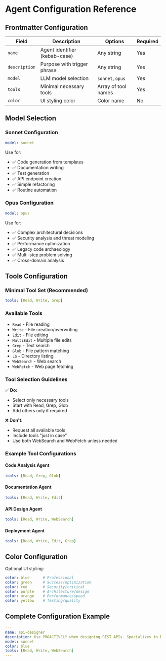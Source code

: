 # Agent Configuration Reference

## Frontmatter Configuration

| Field | Description | Options | Required |
|-------|-------------|---------|----------|
| `name` | Agent identifier (kebab-case) | Any string | Yes |
| `description` | Purpose with trigger phrase | Any string | Yes |
| `model` | LLM model selection | `sonnet`, `opus` | Yes |
| `tools` | Minimal necessary tools | Array of tool names | Yes |
| `color` | UI styling color | Color name | No |

## Model Selection

### Sonnet Configuration
```yaml
model: sonnet
```

Use for:
- ✅ Code generation from templates
- ✅ Documentation writing
- ✅ Test generation
- ✅ API endpoint creation
- ✅ Simple refactoring
- ✅ Routine automation

### Opus Configuration
```yaml
model: opus
```

Use for:
- ✅ Complex architectural decisions
- ✅ Security analysis and threat modeling
- ✅ Performance optimization
- ✅ Legacy code archaeology
- ✅ Multi-step problem solving
- ✅ Cross-domain analysis

## Tools Configuration

### Minimal Tool Set (Recommended)
```yaml
tools: [Read, Write, Grep]
```

### Available Tools
- `Read` - File reading
- `Write` - File creation/overwriting
- `Edit` - File editing
- `MultiEdit` - Multiple file edits
- `Grep` - Text search
- `Glob` - File pattern matching
- `LS` - Directory listing
- `WebSearch` - Web search
- `WebFetch` - Web page fetching

### Tool Selection Guidelines

✅ **Do:**
- Select only necessary tools
- Start with Read, Grep, Glob
- Add others only if required

❌ **Don't:**
- Request all available tools
- Include tools "just in case"
- Use both WebSearch and WebFetch unless needed

### Example Tool Configurations

#### Code Analysis Agent
```yaml
tools: [Read, Grep, Glob]
```

#### Documentation Agent
```yaml
tools: [Read, Write, Edit]
```

#### API Design Agent
```yaml
tools: [Read, Write, WebSearch]
```

#### Deployment Agent
```yaml
tools: [Read, Write, Edit, Grep]
```

## Color Configuration

Optional UI styling:

```yaml
color: blue      # Professional
color: green     # Success/optimization
color: red       # Security/critical
color: purple    # Architecture/design
color: orange    # Performance/speed
color: yellow    # Testing/quality
```

## Complete Configuration Example

```yaml
---
name: api-designer
description: Use PROACTIVELY when designing REST APIs. Specializes in RESTful design, OpenAPI specs, and API best practices.
model: sonnet
color: blue
tools: [Read, Write, WebSearch]
---
```